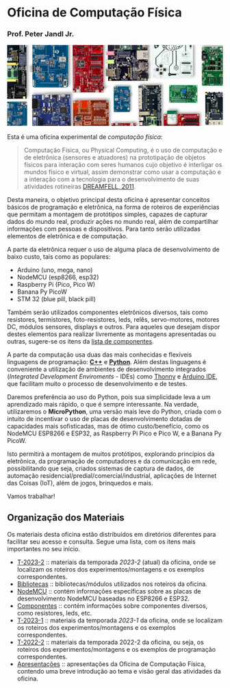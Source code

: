 # Oficina de Computação Física
### Prof. Peter Jandl Jr.

<img src='https://github.com/pjandl/ocf/blob/main/repo-cover-ocf.png?raw=true' alt='![Oficina Computação Física]' />

Esta é uma oficina experimental de *computação física*:

> Computação Física, ou Physical Computing, é o uso de computação e de eletrônica (sensores e atuadores) na prototipação de objetos físicos para interação com seres humanos cujo objetivo é interligar os mundos físico e virtual, assim demonstrar como usar a computação e a interação com a tecnologia para o desenvolvimento de suas atividades rotineiras [DREAMFELL, 2011](https://dreamfeel.wordpress.com/2009/03/07/computacao-fisica/).

Desta maneira, o objetivo principal desta oficina é apresentar conceitos básicos de programação e eletrônica, na forma de roteiros de experiências que permitam a montagem de protótipos simples, capazes de capturar dados do mundo real, produzir ações no mundo real, além de compartilhar informações com pessoas e dispositivos. Para tanto serão utilizadas elementos de eletrônica e de computação.

A parte da eletrônica requer o uso de alguma placa de desenvolvimento de baixo custo, tais como as populares:

- Arduino (uno, mega, nano)
- NodeMCU (esp8266, esp32)
- Raspberry Pi (Pico, Pico W)
- Banana Py PicoW
- STM 32 (blue pill, black pill)

Também serão utilizados componentes eletrônicos diversos, tais como resistores, termistores, foto-resistores, leds, relês, servo-motores, motores DC, módulos sensores, displays e outros. Para aqueles que desejam dispor destes elementos para realizar livremente as montagens apresentadas ou outras, sugere-se os itens da [lista de componentes](https://github.com/pjandl/ocf/tree/main/lista-componentes.md).

A parte da computação usa duas das mais conhecidas e flexíveis linguagens de programação: [**C++**](https://www.arduino.cc/reference/en/) e [**Python**](https://docs.micropython.org/en/latest/). Além destas linguagens é conveniente a utilização de ambientes de desenvolvimento integrados (*Integrated Development Enviroments* - IDEs) como [Thonny](https://github.com/thonny/thonny/releases/) e [Arduino IDE](https://www.arduino.cc/en/software), que facilitam muito o processo de desenvolvimento e de testes.

Daremos preferência ao uso do Python, pois sua simplicidade leva a um aprendizado mais rápido, o que é sempre interessante. Na verdade, utilizaremos o **MicroPython**, uma versão mais leve do Python, criada com o intuito de incentivar o uso de placas de desenvolvimento dotadas de capacidades mais sofisticadas, mas de ótimo custo/benefício, como os NodeMCU ESP8266 e ESP32, as Raspberry Pi Pico e Pico W, e a Banana Py PicoW.

Isto permitirá a montagem de muitos protótipos, explorando princípios da eletrônica, da programação de computadores e da comunicação em rede, possibilitando que seja, criados sistemas de captura de dados, de automação residencial/predial/comercial/industrial, aplicações de Internet das Coisas (IoT), além de jogos, brinquedos e mais.

Vamos trabalhar!

## Organização dos Materiais

Os materiais desta oficina estão distribuídos em diretórios diferentes para facilitar seu acesso e consulta. Segue uma lista, com os itens mais importantes no seu início.

- [T-2023-2](https://github.com/pjandl/ocf/tree/main/T-2023-2) :: materiais da temporada *2023-2* (atual) da oficina, onde se localizam os roteiros dos experimentos/montagens e os exemplos correspondentes.
- [Bibliotecas](https://github.com/pjandl/ocf/tree/main/Bibliotecas) :: bibliotecas/módulos utilizados nos roteiros da oficina.
- [NodeMCU](https://github.com/pjandl/ocf/tree/main/NodeMCU) :: contém informações específicas sobre as placas de desenvolvimento NodeMCU baseadas no ESP8266 e ESP32.
- [Componentes](https://github.com/pjandl/ocf/tree/main/Componentes) :: contém informações sobre componentes diversos, como resistores, leds, etc.
- [T-2023-1](https://github.com/pjandl/ocf/tree/main/T-2023-1) :: materiais da temporada *2023-1* da oficina, onde se localizam os roteiros dos experimentos/montagens e os exemplos correspondentes.
- [T-2022-2](https://github.com/pjandl/ocf/tree/main/Apresentacoes) :: materiais da temporada 2022-2 da oficina, ou seja, os roteiros dos experimentos/montagens e os exemplos de programação correspondentes.
- [Apresentações](https://github.com/pjandl/ocf/tree/main/Apresentacoes) :: apresentações da Oficina de Computação Física, contendo uma breve introdução ao tema e visão geral das atividades da oficina.
